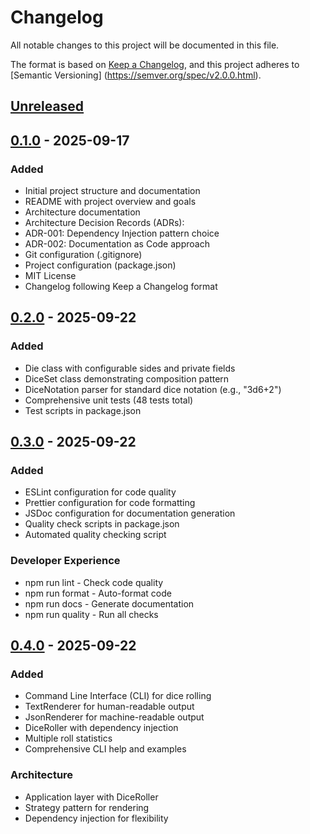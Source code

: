 # Changelog

All notable changes to this project will be documented in this file.

The format is based on [Keep a Changelog](https://keepachangelog.com/en/1.0.0/),
and this project adheres to [Semantic Versioning]
(https://semver.org/spec/v2.0.0.html).

## [Unreleased]

## [0.1.0] - 2025-09-17

### Added

- Initial project structure and documentation
- README with project overview and goals
- Architecture documentation
- Architecture Decision Records (ADRs):
- ADR-001: Dependency Injection pattern choice
- ADR-002: Documentation as Code approach
- Git configuration (.gitignore)
- Project configuration (package.json)
- MIT License
- Changelog following Keep a Changelog format

[Unreleased]: https://github.com/tbolcer/lab3/compare/v0.1.0...HEAD
[0.1.0]: https://github.com/tbolcer/lab3/releases/tag/v0.1.0

## [0.2.0] - 2025-09-22

### Added

- Die class with configurable sides and private fields
- DiceSet class demonstrating composition pattern
- DiceNotation parser for standard dice notation (e.g., "3d6+2")
- Comprehensive unit tests (48 tests total)
- Test scripts in package.json

[Unreleased]: https://github.com/tbolcer/lab3/v0.2.0...HEAD
[0.2.0]: https://github.com/tbolcer/lab3/releases/tag/v0.2.0

## [0.3.0] - 2025-09-22

### Added

- ESLint configuration for code quality
- Prettier configuration for code formatting
- JSDoc configuration for documentation generation
- Quality check scripts in package.json
- Automated quality checking script

### Developer Experience

- npm run lint - Check code quality
- npm run format - Auto-format code
- npm run docs - Generate documentation
- npm run quality - Run all checks

[Unreleased]: https://github.com/tbolcer/lab3/v0.3.0...HEAD
[0.3.0]: https://github.com/tbolcer/lab3/releases/tag/v0.3.0

## [0.4.0] - 2025-09-22

### Added

- Command Line Interface (CLI) for dice rolling
- TextRenderer for human-readable output
- JsonRenderer for machine-readable output
- DiceRoller with dependency injection
- Multiple roll statistics
- Comprehensive CLI help and examples

### Architecture

- Application layer with DiceRoller
- Strategy pattern for rendering
- Dependency injection for flexibility

[Unreleased]: https://github.com/tbolcer/lab3/v0.4.0...HEAD
[0.4.0]: https://github.com/tbolcer/lab3/releases/tag/v0.4.0